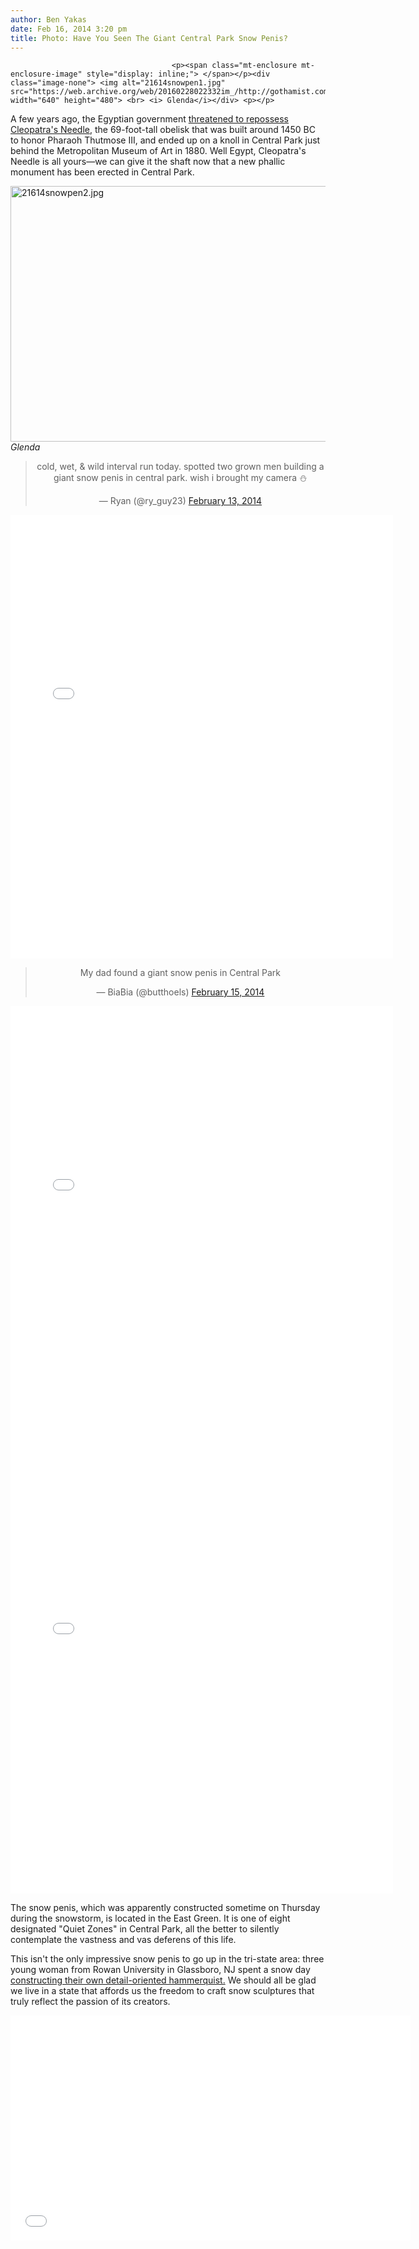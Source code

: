 ```yaml
---
author: Ben Yakas
date: Feb 16, 2014 3:20 pm
title: Photo: Have You Seen The Giant Central Park Snow Penis?
---
```


	
										<p><span class="mt-enclosure mt-enclosure-image" style="display: inline;"> </span></p><div class="image-none"> <img alt="21614snowpen1.jpg" src="https://web.archive.org/web/20160228022332im_/http://gothamist.com/attachments/byakas/21614snowpen1.jpg" width="640" height="480"> <br> <i> Glenda</i></div> <p></p>

<p>A few years ago, the Egyptian government <a href="https://web.archive.org/web/20160228022332/http://gothamist.com/2011/01/07/egypt_threatening_to_take_back_cleo.php">threatened to repossess Cleopatra&apos;s Needle</a>, the 69-foot-tall obelisk that was built around 1450 BC to honor Pharaoh Thutmose III, and ended up on a knoll in Central Park just behind the Metropolitan Museum of Art in 1880. Well Egypt, Cleopatra&apos;s Needle is all yours&#x2014;we can give it the shaft now that a new phallic monument has been erected in Central Park.</p>

<p><span class="mt-enclosure mt-enclosure-image" style="display: inline;"> </span></p><div class="image-none"> <img alt="21614snowpen2.jpg" src="https://web.archive.org/web/20160228022332im_/http://gothamist.com/attachments/byakas/21614snowpen2.jpg" width="640" height="409"> <br> <i> Glenda</i></div> <p></p>

<center><blockquote class="twitter-tweet" lang="en"><p>cold, wet, &amp; wild interval run today. spotted two grown men building a giant snow penis in central park. wish i brought my camera &#x26C4;&#xFE0F;</p>&#x2014; Ryan (@ry_guy23) <a href="https://web.archive.org/web/20160228022332/https://twitter.com/ry_guy23/statuses/434044969188601856">February 13, 2014</a></blockquote>
<script async src="//web.archive.org/web/20160228022332js_/http://platform.twitter.com/widgets.js" charset="utf-8"></script></center>

<center><iframe src="//web.archive.org/web/20160228022332if_/http://instagram.com/p/kcbUJVQoy2/embed/" width="612" height="710" frameborder="0" scrolling="no" allowtransparency="true"></iframe></center>

<center><blockquote class="twitter-tweet" lang="en"><p>My dad found a giant snow penis in Central Park</p>&#x2014; BiaBia (@butthoels) <a href="https://web.archive.org/web/20160228022332/https://twitter.com/butthoels/statuses/434731815279288320">February 15, 2014</a></blockquote>
<script async src="//web.archive.org/web/20160228022332js_/http://platform.twitter.com/widgets.js" charset="utf-8"></script></center>

<center><iframe src="//web.archive.org/web/20160228022332if_/http://instagram.com/p/kdEeiOkA2L/embed/" width="612" height="710" frameborder="0" scrolling="no" allowtransparency="true"></iframe></center>

<center><iframe src="//web.archive.org/web/20160228022332if_/http://instagram.com/p/kc2vPOwghk/embed/" width="612" height="710" frameborder="0" scrolling="no" allowtransparency="true"></iframe></center>

<p>The snow penis, which was apparently constructed sometime on Thursday during the snowstorm, is located in the East Green. It is one of eight designated &quot;Quiet Zones&quot; in Central Park, all the better to silently contemplate the vastness and vas deferens of this life.</p>

<p>This isn&apos;t the only impressive snow penis to go up in the tri-state area: three young woman from Rowan University in Glassboro, NJ spent a snow day <a href="https://web.archive.org/web/20160228022332/http://www.brobible.com/life/article/rowan-university-girls-snow-penis/">constructing their own detail-oriented hammerquist.</a> We should all be glad we live in a state that affords us the freedom to craft snow sculptures that truly reflect the passion of its creators.</p>

<p><iframe width="640" height="360" src="//web.archive.org/web/20160228022332if_/http://www.youtube.com/embed/ow58DHLWtdI" frameborder="0" allowfullscreen></iframe></p>					
										
									
				